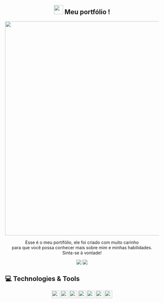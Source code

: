<span align="center">

## <img src="https://raw.githubusercontent.com/iampavangandhi/iampavangandhi/master/gifs/Hi.gif" width="30px"> Meu portfólio ! </h2>

</span>


<div align="center">
<img src="https://user-images.githubusercontent.com/66094168/169090757-695a7875-eaa4-469d-b72e-01342faf8449.png" width="700px" />
</div>


<p align="center">
Esse é o meu portifólio, ele foi criado com muito carinho<br> para que você possa conhecer mais sobre mim e minhas habilidades.<br>Sinta-se à vontade!
</p>

<p align="center">
  <a href="https://www.linkedin.com/in/kallifabrahao/" alt="Linkedin">
  <img src="https://img.shields.io/badge/-Linkedin-0e76a8?style=for-the-badge&logo=&logoColor=white&link=https://www.linkedin.com/in/keidsonroby/" /></a>
    <a href="https://kallif003.github.io/" alt="portifolio">
  <img src="https://img.shields.io/badge/-Portifólio-0e76a8?style=for-the-badge&logo=&logoColor=white&link=https://www.linkedin.com/in/keidsonroby/" /></a>
</p>  

## 💻 Technologies & Tools

<p align="center">

 <img src="https://img.shields.io/badge/Next%20-%2320232a.svg?&style=for-the-badge&logo=&logoColor=%2361DAFB" height="25"/>
  <img src="https://img.shields.io/badge/Typescript%20-%2320232a.svg?&style=for-the-badge&logo=&logoColor=%2361DAFB" height="25"/>
 <img src="https://img.shields.io/badge/Tailwind%20-%2320232a.svg?&style=for-the-badge&logo=&logoColor=%2361DAFB" height="25"/>
 <img src="https://img.shields.io/badge/Storybook%20-%2320232a.svg?&style=for-the-badge&logo=&logoColor=%2361DAFB" height="25"/>
  <img src="https://img.shields.io/badge/Jest%20-%2320232a.svg?&style=for-the-badge&logo=&logoColor=%2361DAFB" height="25"/>
  <img src="https://img.shields.io/badge/Cypress%20-%2320232a.svg?&style=for-the-badge&logo=&logoColor=%2361DAFB" height="25"/>
  <img src="https://img.shields.io/badge/Prismic%20-%2320232a.svg?&style=for-the-badge&logo=&logoColor=%2361DAFB" height="25"/>
</p>







<!--
